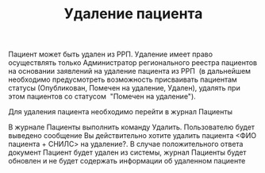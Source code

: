 ﻿---
layout: default
title: Удаление пациента
position: 3
categories: 
tags: 
---

Пациент может быть удален из РРП. Удаление имеет право осуществлять только Администратор регионального реестра пациентов на основании заявлений на удаление пациента из РРП  (в дальнейшем необходимо предусмотреть возможность присваивать пациентам статусы (Опубликован, Помечен на удаление, Удален), удалять при этом пациентов со статусом  "Помечен на удаление").

Для удаления пациента необходимо перейти в журнал Пациенты  
  
  
В журнале Пациенты выполнить команду Удалить. Пользователю будет выведено сообщение Вы действительно хотите удалить пациента <ФИО пациента + СНИЛС> на удаление?. В случае положительного ответа документ Пациент будет удален из системы, журнал Пациенты будет обновлен и не будет содержать информации об удаленном пациенте